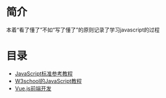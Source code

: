 # 简介

本着“看了懂了”不如“写了懂了”的原则记录了学习javascript的过程

# 目录

* [JavaScript标准参考教程](tutorial.md)
* [W3school的JavaScript教程](w3school.md)
* [Vue.js前端开发](vuejs-web-development.md)
